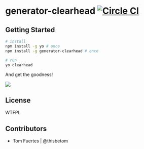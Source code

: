 # generator-clearhead [![Circle CI](https://circleci.com/gh/clearhead/generator-clearhead.svg?style=svg)](https://circleci.com/gh/clearhead/generator-clearhead)

## Getting Started

```bash
# install
npm install -g yo # once
npm install -g generator-clearhead # once

# run
yo clearhead
```

And get the goodness!

![](https://i.clrhd.me/i/tf/2015-03-05_14-36-45.png)


## License

WTFPL

## Contributors

* Tom Fuertes | @thisbetom
